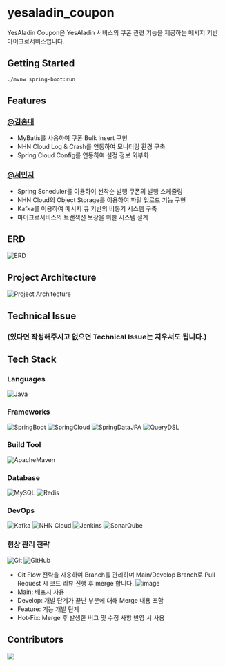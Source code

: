 # yesaladin_coupon
YesAladin Coupon은 YesAladin 서비스의 쿠폰 관련 기능을 제공하는 메시지 기반 마이크로서비스입니다.

## Getting Started

```bash
./mvnw spring-boot:run
```

## Features

### [@김홍대](https://github.com/mongmeo-dev)

- MyBatis를 사용하여 쿠폰 Bulk Insert 구현
- NHN Cloud Log & Crash를 연동하여 모니터링 환경 구축
- Spring Cloud Config를 연동하여 설정 정보 외부화

### [@서민지](https://github.com/narangd0)

- Spring Scheduler를 이용하여 선착순 발행 쿠폰의 발행 스케쥴링
- NHN Cloud의 Object Storage를 이용하여 파일 업로드 기능 구현
- Kafka를 이용하여 메시지 큐 기반의 비동기 시스템 구축
- 마이크로서비스의 트랜잭션 보장을 위한 시스템 설계

## ERD

![ERD](http://drive.google.com/uc?export=view&id=1CRsYklkKJeh9vKwkOX6h1xN9LX-Gp2JJ)

## Project Architecture

![Project Architecture]()

## Technical Issue

### (있다면 작성해주시고 없으면 Technical Issue는 지우셔도 됩니다.)

## Tech Stack

### Languages

![Java](https://img.shields.io/badge/Java-007396?style=flat-square&logo=Java)

### Frameworks

![SpringBoot](https://img.shields.io/badge/Spring%20Boot-6DB33F?style=flat&logo=SpringBoot&logoColor=white)
![SpringCloud](https://img.shields.io/badge/Spring%20Cloud-6DB33F?style=flat&logo=Spring&logoColor=white)
![SpringDataJPA](https://img.shields.io/badge/Spring%20Data%20JPA-6DB33F?style=flat&logo=Spring&logoColor=white)
![QueryDSL](http://img.shields.io/badge/QueryDSL-4479A1?style=flat-square&logo=Hibernate&logoColor=white)

### Build Tool

![ApacheMaven](https://img.shields.io/badge/Maven-C71A36?style=flat&logo=ApacheMaven&logoColor=white)

### Database

![MySQL](http://img.shields.io/badge/MySQL-4479A1?style=flat-square&logo=MySQL&logoColor=white)
![Redis](https://img.shields.io/badge/Redis-DC382D?style=flat-square&logo=Redis&logoColor=white)

### DevOps

![Kafka](https://img.shields.io/badge/Kafka-231F20?style=flat&logo=ApacheKafka&logoColor=white)
![NHN Cloud](https://img.shields.io/badge/-NHN%20Cloud-blue?style=flat&logo=iCloud&logoColor=white)
![Jenkins](http://img.shields.io/badge/Jenkins-D24939?style=flat-square&logo=Jenkins&logoColor=white)
![SonarQube](https://img.shields.io/badge/SonarQube-4E98CD?style=flat&logo=SonarQube&logoColor=white)

### 형상 관리 전략

![Git](https://img.shields.io/badge/Git-F05032?style=flat&logo=Git&logoColor=white)
![GitHub](https://img.shields.io/badge/GitHub-181717?style=flat&logo=GitHub&logoColor=white)

- Git Flow 전략을 사용하여 Branch를 관리하며 Main/Develop Branch로 Pull Request 시 코드 리뷰 진행 후 merge 합니다.
  ![image](https://user-images.githubusercontent.com/60968342/219870689-9b9d709c-aa55-47db-a356-d1186b434b4a.png)
- Main: 배포시 사용
- Develop: 개발 단계가 끝난 부분에 대해 Merge 내용 포함
- Feature: 기능 개발 단계
- Hot-Fix: Merge 후 발생한 버그 및 수정 사항 반영 시 사용

## Contributors

<a href="https://github.com/NHN-YesAladin/yesaladin_coupon/graphs/contributors">
  <img src="https://contrib.rocks/image?repo=NHN-YesAladin/yesaladin_coupon" />
</a>
